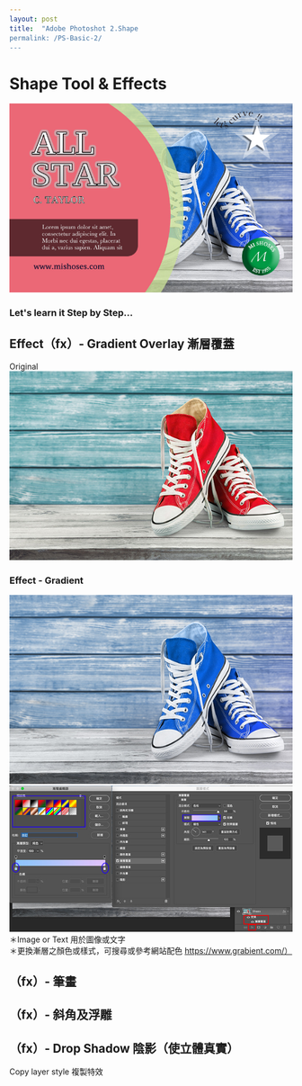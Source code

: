 ```yaml
---
layout: post
title:  "Adobe Photoshot 2.Shape 
permalink: /PS-Basic-2/
---
```


# Shape Tool & Effects  


![G02](/assets/ColoringShapes-20200218.jpg)  

### Let's learn it Step by Step...  

## Effect（fx）- Gradient Overlay 漸層覆蓋  
Original  
![G01](/assets/Original-allstar.jpg)  
### Effect - Gradient  
![G03](/assets/Effect-Gradient.jpg)  
![G04](/assets/Effect-Gradient01.jpg)  
＊Image or Text 用於圖像或文字  
＊更換漸層之顏色或樣式，可搜尋或參考網站配色 https://www.grabient.com/）  

## （fx）- 筆畫  
## （fx）- 斜角及浮雕  
## （fx）- Drop Shadow 陰影（使立體真實）  

Copy layer style 複製特效  




